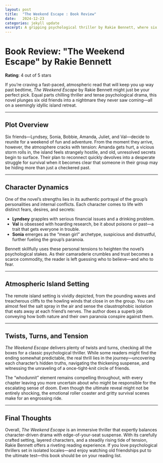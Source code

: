 ```yaml
---
layout: post
title:  "The Weekend Escape : Book Review"
date:   2024-12-23
categories: jekyll update
excerpt: A gripping psychological thriller by Rakie Bennett, where six old friends find that their island getaway quickly becomes a deadly game of secrets and survival.
---
```


# **Book Review: "The Weekend Escape" by Rakie Bennett**

**Rating**: 4 out of 5 stars

If you’re craving a fast-paced, atmospheric read that will keep you up way past bedtime, _The Weekend Escape_ by Rakie Bennett might just be your perfect pick. Equal parts chilling thriller and tense psychological drama, this novel plunges six old friends into a nightmare they never saw coming—all on a seemingly idyllic island retreat.

---

## **Plot Overview**

Six friends—Lyndsey, Sonia, Bobbie, Amanda, Juliet, and Val—decide to reunite for a weekend of fun and adventure. From the moment they arrive, however, the atmosphere cracks with tension: Amanda gets hurt, a vicious storm rolls in, the island feels strangely hostile, and old, unresolved secrets begin to surface. Their plan to reconnect quickly devolves into a desperate struggle for survival when it becomes clear that someone in their group may be hiding more than just a checkered past.

---

## **Character Dynamics**

One of the novel’s strengths lies in its authentic portrayal of the group’s personalities and internal conflicts. Each character comes to life with distinct fears, desires, and secrets:

- **Lyndsey** grapples with serious financial issues and a drinking problem.
- **Val** is obsessed with hoarding research, be it about poisons or past—a trait that gets everyone in trouble.
- **Sonia** emerges as the “mean girl” archetype, suspicious and distrustful, further fueling the group’s paranoia.

Bennett skillfully uses these personal tensions to heighten the novel’s psychological stakes. As their camaraderie crumbles and trust becomes a scarce commodity, the reader is left guessing who to believe—and who to fear.

---

## **Atmospheric Island Setting**

The remote island setting is vividly depicted, from the pounding waves and treacherous cliffs to the howling winds that close in on the group. You can almost feel the salt spray in the air and sense the claustrophobic isolation that eats away at each friend’s nerves. The author does a superb job conveying how both nature and their own paranoia conspire against them.

---

## **Twists, Turns, and Tension**

_The Weekend Escape_ delivers plenty of twists and turns, checking all the boxes for a classic psychological thriller. While some readers might find the ending somewhat predictable, the real thrill lies in the journey—uncovering each character’s hidden truths, navigating the thickening suspense, and witnessing the unraveling of a once-tight-knit circle of friends.

The “whodunnit” element remains compelling throughout, with every chapter leaving you more uncertain about who might be responsible for the escalating sense of doom. Even though the ultimate reveal might not be entirely shocking, the emotional roller coaster and gritty survival scenes make for an engrossing ride.

---

## **Final Thoughts**

Overall, _The Weekend Escape_ is an immersive thriller that expertly balances character-driven drama with edge-of-your-seat suspense. With its carefully crafted setting, layered characters, and a steadily rising tide of tension, Rakie Bennett offers a riveting reading experience. If you love psychological thrillers set in isolated locales—and enjoy watching old friendships put to the ultimate test—this book should be on your reading list.






